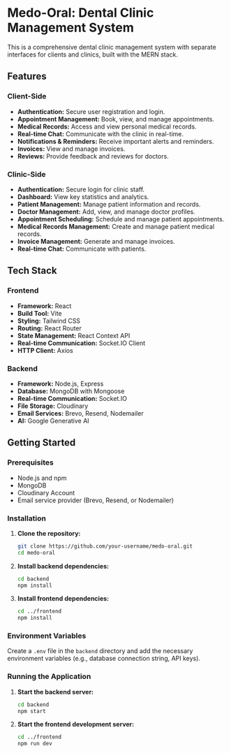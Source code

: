 # Medo-Oral: Dental Clinic Management System

This is a comprehensive dental clinic management system with separate interfaces for clients and clinics, built with the MERN stack.

## Features

### Client-Side

*   **Authentication:** Secure user registration and login.
*   **Appointment Management:** Book, view, and manage appointments.
*   **Medical Records:** Access and view personal medical records.
*   **Real-time Chat:** Communicate with the clinic in real-time.
*   **Notifications & Reminders:** Receive important alerts and reminders.
*   **Invoices:** View and manage invoices.
*   **Reviews:** Provide feedback and reviews for doctors.

### Clinic-Side

*   **Authentication:** Secure login for clinic staff.
*   **Dashboard:** View key statistics and analytics.
*   **Patient Management:** Manage patient information and records.
*   **Doctor Management:** Add, view, and manage doctor profiles.
*   **Appointment Scheduling:** Schedule and manage patient appointments.
*   **Medical Records Management:** Create and manage patient medical records.
*   **Invoice Management:** Generate and manage invoices.
*   **Real-time Chat:** Communicate with patients.

## Tech Stack

### Frontend

*   **Framework:** React
*   **Build Tool:** Vite
*   **Styling:** Tailwind CSS
*   **Routing:** React Router
*   **State Management:** React Context API
*   **Real-time Communication:** Socket.IO Client
*   **HTTP Client:** Axios

### Backend

*   **Framework:** Node.js, Express
*   **Database:** MongoDB with Mongoose
*   **Real-time Communication:** Socket.IO
*   **File Storage:** Cloudinary
*   **Email Services:** Brevo, Resend, Nodemailer
*   **AI:** Google Generative AI

## Getting Started

### Prerequisites

*   Node.js and npm
*   MongoDB
*   Cloudinary Account
*   Email service provider (Brevo, Resend, or Nodemailer)

### Installation

1.  **Clone the repository:**
    ```bash
    git clone https://github.com/your-username/medo-oral.git
    cd medo-oral
    ```

2.  **Install backend dependencies:**
    ```bash
    cd backend
    npm install
    ```

3.  **Install frontend dependencies:**
    ```bash
    cd ../frontend
    npm install
    ```

### Environment Variables

Create a `.env` file in the `backend` directory and add the necessary environment variables (e.g., database connection string, API keys).

### Running the Application

1.  **Start the backend server:**
    ```bash
    cd backend
    npm start
    ```

2.  **Start the frontend development server:**
    ```bash
    cd ../frontend
    npm run dev
    ```
